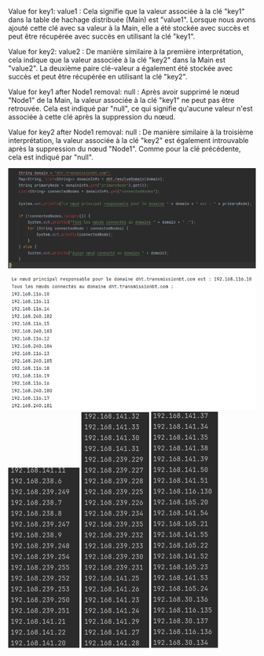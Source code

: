 Value for key1: value1 : Cela signifie que la valeur associée à la clé "key1" dans la table de hachage distribuée (Main) est "value1". Lorsque nous avons ajouté cette clé avec sa valeur à la Main, elle a été stockée avec succès et peut être récupérée avec succès en utilisant la clé "key1".

Value for key2: value2 : De manière similaire à la première interprétation, cela indique que la valeur associée à la clé "key2" dans la Main est "value2". La deuxième paire clé-valeur a également été stockée avec succès et peut être récupérée en utilisant la clé "key2".

Value for key1 after Node1 removal: null : Après avoir supprimé le nœud "Node1" de la Main, la valeur associée à la clé "key1" ne peut pas être retrouvée. Cela est indiqué par "null", ce qui signifie qu'aucune valeur n'est associée à cette clé après la suppression du nœud.

Value for key2 after Node1 removal: null : De manière similaire à la troisième interprétation, la valeur associée à la clé "key2" est également introuvable après la suppression du nœud "Node1". Comme pour la clé précédente, cela est indiqué par "null".

![img_4.png](../test/img_4.png)

![img.png](../test/img.png)
![img_1.png](../test/img_1.png)
![img_2.png](../test/img_2.png)
![img_3.png](../test/img_3.png)